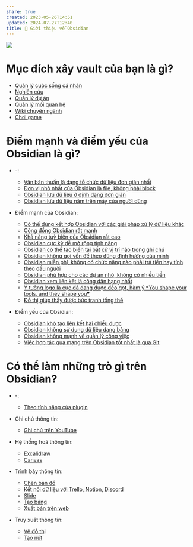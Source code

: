 ```yaml
---
share: true
created: 2023-05-26T14:51
updated: 2024-07-27T12:40
title: 💎 Giới thiệu về Obsidian
---
```

![](https://obsidian.md/images/screenshot-1.0-hero-combo.png) 
# Mục đích xây vault của bạn là gì?
- [Quản lý cuộc sống cá nhân](./Theo%20m%E1%BB%A5c%20%C4%91%C3%ADch%20x%C3%A2y%20d%E1%BB%B1ng%20vault/Qu%E1%BA%A3n%20l%C3%BD%20cu%E1%BB%99c%20s%E1%BB%91ng%20c%C3%A1%20nh%C3%A2n.md)
- [Nghiên cứu](./Theo%20m%E1%BB%A5c%20%C4%91%C3%ADch%20x%C3%A2y%20d%E1%BB%B1ng%20vault/Nghi%C3%AAn%20c%E1%BB%A9u.md)
- [Quản lý dự án](./Theo%20m%E1%BB%A5c%20%C4%91%C3%ADch%20x%C3%A2y%20d%E1%BB%B1ng%20vault/Qu%E1%BA%A3n%20l%C3%BD%20d%E1%BB%B1%20%C3%A1n.md)
- [Quản lý mối quan hệ](./Theo%20m%E1%BB%A5c%20%C4%91%C3%ADch%20x%C3%A2y%20d%E1%BB%B1ng%20vault/Qu%E1%BA%A3n%20l%C3%BD%20m%E1%BB%91i%20quan%20h%E1%BB%87.md)
- [Wiki chuyên ngành](./Theo%20m%E1%BB%A5c%20%C4%91%C3%ADch%20x%C3%A2y%20d%E1%BB%B1ng%20vault/Wiki%20chuy%C3%AAn%20ng%C3%A0nh.md)
- [Chơi game](./Theo%20m%E1%BB%A5c%20%C4%91%C3%ADch%20x%C3%A2y%20d%E1%BB%B1ng%20vault/Ch%C6%A1i%20game.md)

# Điểm mạnh và điểm yếu của Obsidian là gì?
- \-: 
    - [Văn bản thuần là dạng tổ chức dữ liệu đơn giản nhất](./M%C3%B4%20t%E1%BA%A3%20v%E1%BB%81%20Obsidian/V%C4%83n%20b%E1%BA%A3n%20thu%E1%BA%A7n%20l%C3%A0%20d%E1%BA%A1ng%20t%E1%BB%95%20ch%E1%BB%A9c%20d%E1%BB%AF%20li%E1%BB%87u%20%C4%91%C6%A1n%20gi%E1%BA%A3n%20nh%E1%BA%A5t.md)
    - [Đơn vị nhỏ nhất của Obsidian là file, không phải block](./M%C3%B4%20t%E1%BA%A3%20v%E1%BB%81%20Obsidian/%C4%90%C6%A1n%20v%E1%BB%8B%20nh%E1%BB%8F%20nh%E1%BA%A5t%20c%E1%BB%A7a%20Obsidian%20l%C3%A0%20file,%20kh%C3%B4ng%20ph%E1%BA%A3i%20block.md)
    - [Obsidian lưu dữ liệu ở định dạng đơn giản](./M%C3%B4%20t%E1%BA%A3%20v%E1%BB%81%20Obsidian/Obsidian%20l%C6%B0u%20d%E1%BB%AF%20li%E1%BB%87u%20%E1%BB%9F%20%C4%91%E1%BB%8Bnh%20d%E1%BA%A1ng%20%C4%91%C6%A1n%20gi%E1%BA%A3n.md)
    - [Obsidian lưu dữ liệu nằm trên máy của người dùng](./M%C3%B4%20t%E1%BA%A3%20v%E1%BB%81%20Obsidian/Obsidian%20l%C6%B0u%20d%E1%BB%AF%20li%E1%BB%87u%20n%E1%BA%B1m%20tr%C3%AAn%20m%C3%A1y%20c%E1%BB%A7a%20ng%C6%B0%E1%BB%9Di%20d%C3%B9ng.md)

- Điểm mạnh của Obsidian: 
    - [Có thể dùng kết hợp Obsidian với các giải pháp xử lý dữ liệu khác](./M%C3%B4%20t%E1%BA%A3%20v%E1%BB%81%20Obsidian/%C4%90i%E1%BB%83m%20m%E1%BA%A1nh%20c%E1%BB%A7a%20Obsidian/C%C3%B3%20th%E1%BB%83%20d%C3%B9ng%20k%E1%BA%BFt%20h%E1%BB%A3p%20Obsidian%20v%E1%BB%9Bi%20c%C3%A1c%20gi%E1%BA%A3i%20ph%C3%A1p%20x%E1%BB%AD%20l%C3%BD%20d%E1%BB%AF%20li%E1%BB%87u%20kh%C3%A1c.md)
    - [Cộng đồng Obsidian rất mạnh](./M%C3%B4%20t%E1%BA%A3%20v%E1%BB%81%20Obsidian/%C4%90i%E1%BB%83m%20m%E1%BA%A1nh%20c%E1%BB%A7a%20Obsidian/C%E1%BB%99ng%20%C4%91%E1%BB%93ng%20Obsidian%20r%E1%BA%A5t%20m%E1%BA%A1nh.md)
    - [Khả năng tuỳ biến của Obsidian rất cao](./M%C3%B4%20t%E1%BA%A3%20v%E1%BB%81%20Obsidian/%C4%90i%E1%BB%83m%20m%E1%BA%A1nh%20c%E1%BB%A7a%20Obsidian/Kh%E1%BA%A3%20n%C4%83ng%20tu%E1%BB%B3%20bi%E1%BA%BFn%20c%E1%BB%A7a%20Obsidian%20r%E1%BA%A5t%20cao.md)
    - [Obsidian cực kỳ dễ mở rộng tính năng](./M%C3%B4%20t%E1%BA%A3%20v%E1%BB%81%20Obsidian/%C4%90i%E1%BB%83m%20m%E1%BA%A1nh%20c%E1%BB%A7a%20Obsidian/Obsidian%20c%E1%BB%B1c%20k%E1%BB%B3%20d%E1%BB%85%20m%E1%BB%9F%20r%E1%BB%99ng%20t%C3%ADnh%20n%C4%83ng.md)
    - [Obsidian có thể tạo biến tại bất cứ vị trí nào trong ghi chú](./M%C3%B4%20t%E1%BA%A3%20v%E1%BB%81%20Obsidian/%C4%90i%E1%BB%83m%20m%E1%BA%A1nh%20c%E1%BB%A7a%20Obsidian/Obsidian%20c%C3%B3%20th%E1%BB%83%20t%E1%BA%A1o%20bi%E1%BA%BFn%20t%E1%BA%A1i%20b%E1%BA%A5t%20c%E1%BB%A9%20v%E1%BB%8B%20tr%C3%AD%20n%C3%A0o%20trong%20ghi%20ch%C3%BA.md)
    - [Obsidian không gọi vốn để theo đúng định hướng của mình](./M%C3%B4%20t%E1%BA%A3%20v%E1%BB%81%20Obsidian/%C4%90i%E1%BB%83m%20m%E1%BA%A1nh%20c%E1%BB%A7a%20Obsidian/Obsidian%20kh%C3%B4ng%20g%E1%BB%8Di%20v%E1%BB%91n%20%C4%91%E1%BB%83%20theo%20%C4%91%C3%BAng%20%C4%91%E1%BB%8Bnh%20h%C6%B0%E1%BB%9Bng%20c%E1%BB%A7a%20m%C3%ACnh.md)
    - [Obsidian miễn phí, không có chức năng nào phải trả tiền hay tính theo đầu người](./M%C3%B4%20t%E1%BA%A3%20v%E1%BB%81%20Obsidian/%C4%90i%E1%BB%83m%20m%E1%BA%A1nh%20c%E1%BB%A7a%20Obsidian/Obsidian%20mi%E1%BB%85n%20ph%C3%AD,%20kh%C3%B4ng%20c%C3%B3%20ch%E1%BB%A9c%20n%C4%83ng%20n%C3%A0o%20ph%E1%BA%A3i%20tr%E1%BA%A3%20ti%E1%BB%81n%20hay%20t%C3%ADnh%20theo%20%C4%91%E1%BA%A7u%20ng%C6%B0%E1%BB%9Di.md)
    - [Obsidian phù hợp cho các dự án nhỏ, không có nhiều tiền](./M%C3%B4%20t%E1%BA%A3%20v%E1%BB%81%20Obsidian/%C4%90i%E1%BB%83m%20m%E1%BA%A1nh%20c%E1%BB%A7a%20Obsidian/Obsidian%20ph%C3%B9%20h%E1%BB%A3p%20cho%20c%C3%A1c%20d%E1%BB%B1%20%C3%A1n%20nh%E1%BB%8F,%20kh%C3%B4ng%20c%C3%B3%20nhi%E1%BB%81u%20ti%E1%BB%81n.md)
    - [Obsidian xem liên kết là công dân hạng nhất](./M%C3%B4%20t%E1%BA%A3%20v%E1%BB%81%20Obsidian/%C4%90i%E1%BB%83m%20m%E1%BA%A1nh%20c%E1%BB%A7a%20Obsidian/Obsidian%20xem%20li%C3%AAn%20k%E1%BA%BFt%20l%C3%A0%20c%C3%B4ng%20d%C3%A2n%20h%E1%BA%A1ng%20nh%E1%BA%A5t.md)
    - [Ý tưởng logo là cục đá đang được đẽo gọt, hàm ý ❝You shape your tools, and they shape you❞](./M%C3%B4%20t%E1%BA%A3%20v%E1%BB%81%20Obsidian/%C4%90i%E1%BB%83m%20m%E1%BA%A1nh%20c%E1%BB%A7a%20Obsidian/%C3%9D%20t%C6%B0%E1%BB%9Fng%20logo%20l%C3%A0%20c%E1%BB%A5c%20%C4%91%C3%A1%20%C4%91ang%20%C4%91%C6%B0%E1%BB%A3c%20%C4%91%E1%BA%BDo%20g%E1%BB%8Dt,%20h%C3%A0m%20%C3%BD%20%E2%9D%9DYou%20shape%20your%20tools,%20and%20they%20shape%20you%E2%9D%9E.md)
    - [Đồ thị giúp thấy được bức tranh tổng thể](./M%C3%B4%20t%E1%BA%A3%20v%E1%BB%81%20Obsidian/%C4%90i%E1%BB%83m%20m%E1%BA%A1nh%20c%E1%BB%A7a%20Obsidian/%C4%90%E1%BB%93%20th%E1%BB%8B%20gi%C3%BAp%20th%E1%BA%A5y%20%C4%91%C6%B0%E1%BB%A3c%20b%E1%BB%A9c%20tranh%20t%E1%BB%95ng%20th%E1%BB%83.md)

- Điểm yếu của Obsidian: 
    - [Obsidian khó tạo liên kết hai chiều được](./M%C3%B4%20t%E1%BA%A3%20v%E1%BB%81%20Obsidian/%C4%90i%E1%BB%83m%20y%E1%BA%BFu%20c%E1%BB%A7a%20Obsidian/Obsidian%20kh%C3%B3%20t%E1%BA%A1o%20li%C3%AAn%20k%E1%BA%BFt%20hai%20chi%E1%BB%81u%20%C4%91%C6%B0%E1%BB%A3c.md)
    - [Obsidian không sử dụng dữ liệu dạng bảng](./M%C3%B4%20t%E1%BA%A3%20v%E1%BB%81%20Obsidian/%C4%90i%E1%BB%83m%20y%E1%BA%BFu%20c%E1%BB%A7a%20Obsidian/Obsidian%20kh%C3%B4ng%20s%E1%BB%AD%20d%E1%BB%A5ng%20d%E1%BB%AF%20li%E1%BB%87u%20d%E1%BA%A1ng%20b%E1%BA%A3ng.md)
    - [Obsidian không mạnh về quản lý công việc](./M%C3%B4%20t%E1%BA%A3%20v%E1%BB%81%20Obsidian/%C4%90i%E1%BB%83m%20y%E1%BA%BFu%20c%E1%BB%A7a%20Obsidian/Obsidian%20kh%C3%B4ng%20m%E1%BA%A1nh%20v%E1%BB%81%20qu%E1%BA%A3n%20l%C3%BD%20c%C3%B4ng%20vi%E1%BB%87c.md)
    - [Việc hợp tác qua mạng trên Obsidian tốt nhất là qua Git](./M%C3%B4%20t%E1%BA%A3%20v%E1%BB%81%20Obsidian/%C4%90i%E1%BB%83m%20y%E1%BA%BFu%20c%E1%BB%A7a%20Obsidian/Vi%E1%BB%87c%20h%E1%BB%A3p%20t%C3%A1c%20qua%20m%E1%BA%A1ng%20tr%C3%AAn%20Obsidian%20t%E1%BB%91t%20nh%E1%BA%A5t%20l%C3%A0%20qua%20Git.md)



# Có thể làm những trò gì trên Obsidian?
- \-: 
    - [Theo tính năng của plugin](./Theo%20t%C3%ADnh%20n%C4%83ng%20c%E1%BB%A7a%20plugin/index.md)

-  Ghi chú thông tin: 
    - [Ghi chú trên YouTube](./Theo%20t%C3%ADnh%20n%C4%83ng%20c%E1%BB%A7a%20plugin/1.%20Ghi%20ch%C3%BA%20th%C3%B4ng%20tin/Ghi%20ch%C3%BA%20tr%C3%AAn%20YouTube.md)

-  Hệ thống hoá thông tin: 
    - [Excalidraw](./Theo%20t%C3%ADnh%20n%C4%83ng%20c%E1%BB%A7a%20plugin/2.%20H%E1%BB%87%20th%E1%BB%91ng%20ho%C3%A1%20th%C3%B4ng%20tin/Excalidraw)
    - [Canvas](./Theo%20t%C3%ADnh%20n%C4%83ng%20c%E1%BB%A7a%20plugin/2.%20H%E1%BB%87%20th%E1%BB%91ng%20ho%C3%A1%20th%C3%B4ng%20tin/Canvas.md)

-  Trình bày thông tin: 
    - [Chèn bản đồ](./Theo%20t%C3%ADnh%20n%C4%83ng%20c%E1%BB%A7a%20plugin/4.%20Tr%C3%ACnh%20b%C3%A0y%20th%C3%B4ng%20tin/Ch%C3%A8n%20b%E1%BA%A3n%20%C4%91%E1%BB%93.md)
    - [Kết nối dữ liệu với Trello, Notion, Discord](./Theo%20t%C3%ADnh%20n%C4%83ng%20c%E1%BB%A7a%20plugin/4.%20Tr%C3%ACnh%20b%C3%A0y%20th%C3%B4ng%20tin/K%E1%BA%BFt%20n%E1%BB%91i%20d%E1%BB%AF%20li%E1%BB%87u%20v%E1%BB%9Bi%20Trello,%20Notion,%20Discord.md)
    - [Slide](./Theo%20t%C3%ADnh%20n%C4%83ng%20c%E1%BB%A7a%20plugin/4.%20Tr%C3%ACnh%20b%C3%A0y%20th%C3%B4ng%20tin/Slide.md)
    - [Tạo bảng](./Theo%20t%C3%ADnh%20n%C4%83ng%20c%E1%BB%A7a%20plugin/4.%20Tr%C3%ACnh%20b%C3%A0y%20th%C3%B4ng%20tin/T%E1%BA%A1o%20b%E1%BA%A3ng.md)
    - [Xuất bản trên web](./Theo%20t%C3%ADnh%20n%C4%83ng%20c%E1%BB%A7a%20plugin/4.%20Tr%C3%ACnh%20b%C3%A0y%20th%C3%B4ng%20tin/Xu%E1%BA%A5t%20b%E1%BA%A3n%20tr%C3%AAn%20web.md)

-  Truy xuất thông tin: 
    - [Vẽ đồ thị](./Theo%20t%C3%ADnh%20n%C4%83ng%20c%E1%BB%A7a%20plugin/3.%20Truy%20xu%E1%BA%A5t%20th%C3%B4ng%20tin/V%E1%BA%BD%20%C4%91%E1%BB%93%20th%E1%BB%8B.md)
    - [Tạo nút](./Theo%20t%C3%ADnh%20n%C4%83ng%20c%E1%BB%A7a%20plugin/3.%20Truy%20xu%E1%BA%A5t%20th%C3%B4ng%20tin/T%E1%BA%A1o%20n%C3%BAt.md)


